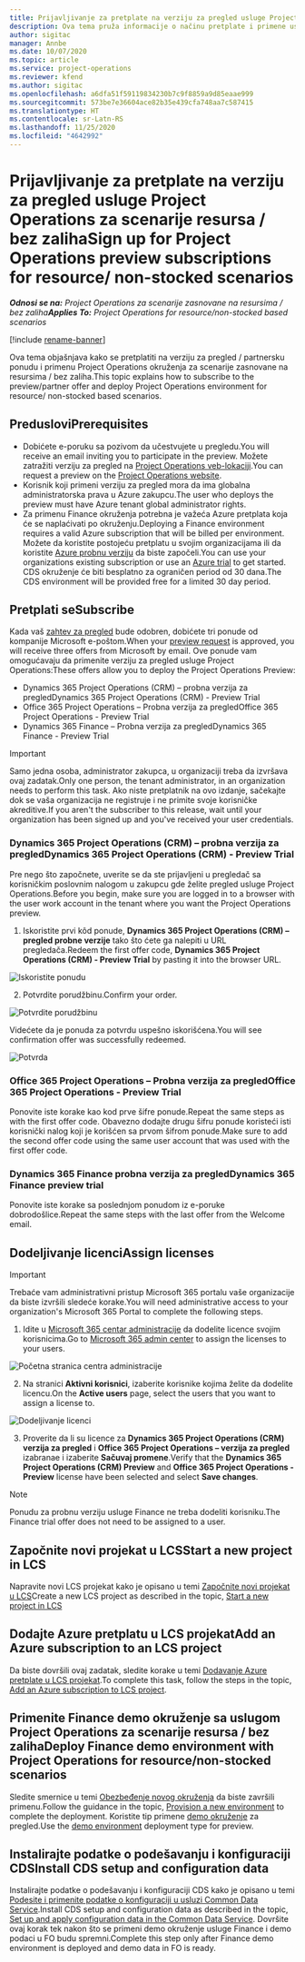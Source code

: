 ```yaml
---
title: Prijavljivanje za pretplate na verziju za pregled usluge Project Operations za scenarije resursa / bez zaliha
description: Ova tema pruža informacije o načinu pretplate i primene usluge Project Operations za scenarije zasnovane na resursima / bez zaliha.
author: sigitac
manager: Annbe
ms.date: 10/07/2020
ms.topic: article
ms.service: project-operations
ms.reviewer: kfend
ms.author: sigitac
ms.openlocfilehash: a6dfa51f59119834230b7c9f8859a9d85eaae999
ms.sourcegitcommit: 573be7e36604ace82b35e439cfa748aa7c587415
ms.translationtype: HT
ms.contentlocale: sr-Latn-RS
ms.lasthandoff: 11/25/2020
ms.locfileid: "4642992"
---
```

# <a name="sign-up-for-project-operations-preview-subscriptions-for-resource-non-stocked-scenarios"></a><span data-ttu-id="388f4-103">Prijavljivanje za pretplate na verziju za pregled usluge Project Operations za scenarije resursa / bez zaliha</span><span class="sxs-lookup"><span data-stu-id="388f4-103">Sign up for Project Operations preview subscriptions for resource/ non-stocked scenarios</span></span>

<span data-ttu-id="388f4-104">_**Odnosi se na:** Project Operations za scenarije zasnovane na resursima / bez zaliha_</span><span class="sxs-lookup"><span data-stu-id="388f4-104">_**Applies To:** Project Operations for resource/non-stocked based scenarios_</span></span>

[!include [rename-banner](~/includes/cc-data-platform-banner.md)]

<span data-ttu-id="388f4-105">Ova tema objašnjava kako se pretplatiti na verziju za pregled / partnersku ponudu i primenu Project Operations okruženja za scenarije zasnovane na resursima / bez zaliha.</span><span class="sxs-lookup"><span data-stu-id="388f4-105">This topic explains how to subscribe to the preview/partner offer and deploy Project Operations environment for resource/ non-stocked based scenarios.</span></span>

## <a name="prerequisites"></a><span data-ttu-id="388f4-106">Preduslovi</span><span class="sxs-lookup"><span data-stu-id="388f4-106">Prerequisites</span></span>

- <span data-ttu-id="388f4-107">Dobićete e-poruku sa pozivom da učestvujete u pregledu.</span><span class="sxs-lookup"><span data-stu-id="388f4-107">You will receive an email inviting you to participate in the preview.</span></span> <span data-ttu-id="388f4-108">Možete zatražiti verziju za pregled na [Project Operations veb-lokaciji](https://dynamics.microsoft.com/en-us/project-operations/overview/).</span><span class="sxs-lookup"><span data-stu-id="388f4-108">You can request a preview on the [Project Operations website](https://dynamics.microsoft.com/en-us/project-operations/overview/).</span></span>
- <span data-ttu-id="388f4-109">Korisnik koji primeni verziju za pregled mora da ima globalna administratorska prava u Azure zakupcu.</span><span class="sxs-lookup"><span data-stu-id="388f4-109">The user who deploys the preview must have Azure tenant global administrator rights.</span></span>
- <span data-ttu-id="388f4-110">Za primenu Finance okruženja potrebna je važeća Azure pretplata koja će se naplaćivati po okruženju.</span><span class="sxs-lookup"><span data-stu-id="388f4-110">Deploying a Finance environment requires a valid Azure subscription that will be billed per environment.</span></span> <span data-ttu-id="388f4-111">Možete da koristite postojeću pretplatu u svojim organizacijama ili da koristite [Azure probnu verziju](https://azure.microsoft.com/en-us/free/) da biste započeli.</span><span class="sxs-lookup"><span data-stu-id="388f4-111">You can use your organizations existing subscription or use an [Azure trial](https://azure.microsoft.com/en-us/free/) to get started.</span></span> <span data-ttu-id="388f4-112">CDS okruženje će biti besplatno za ograničen period od 30 dana.</span><span class="sxs-lookup"><span data-stu-id="388f4-112">The CDS environment will be provided free for a limited 30 day period.</span></span>

## <a name="subscribe"></a><span data-ttu-id="388f4-113">Pretplati se</span><span class="sxs-lookup"><span data-stu-id="388f4-113">Subscribe</span></span>

<span data-ttu-id="388f4-114">Kada vaš [zahtev za pregled](https://forms.office.com/FormsPro/Pages/ResponsePage.aspx?id=v4j5cvGGr0GRqy180BHbR56j8lZs0FdAvwT75_WNFyxUMkRDV1NYQU5TNjE2VjhKOVBUNVg2R0s1NC4u) bude odobren, dobićete tri ponude od kompanije Microsoft e-poštom.</span><span class="sxs-lookup"><span data-stu-id="388f4-114">When your [preview request](https://forms.office.com/FormsPro/Pages/ResponsePage.aspx?id=v4j5cvGGr0GRqy180BHbR56j8lZs0FdAvwT75_WNFyxUMkRDV1NYQU5TNjE2VjhKOVBUNVg2R0s1NC4u) is approved, you will receive three offers from Microsoft by email.</span></span> <span data-ttu-id="388f4-115">Ove ponude vam omogućavaju da primenite verziju za pregled usluge Project Operations:</span><span class="sxs-lookup"><span data-stu-id="388f4-115">These offers allow you to deploy the Project Operations Preview:</span></span>

- <span data-ttu-id="388f4-116">Dynamics 365 Project Operations (CRM) – probna verzija za pregled</span><span class="sxs-lookup"><span data-stu-id="388f4-116">Dynamics 365 Project Operations (CRM) - Preview Trial</span></span>
- <span data-ttu-id="388f4-117">Office 365 Project Operations – Probna verzija za pregled</span><span class="sxs-lookup"><span data-stu-id="388f4-117">Office 365 Project Operations - Preview Trial</span></span>
- <span data-ttu-id="388f4-118">Dynamics 365 Finance – Probna verzija za pregled</span><span class="sxs-lookup"><span data-stu-id="388f4-118">Dynamics 365 Finance - Preview Trial</span></span>

> [!IMPORTANT]
> <span data-ttu-id="388f4-119">Samo jedna osoba, administrator zakupca, u organizaciji treba da izvršava ovaj zadatak.</span><span class="sxs-lookup"><span data-stu-id="388f4-119">Only one person, the tenant administrator, in an organization needs to perform this task.</span></span> <span data-ttu-id="388f4-120">Ako niste pretplatnik na ovo izdanje, sačekajte dok se vaša organizacija ne registruje i ne primite svoje korisničke akreditive.</span><span class="sxs-lookup"><span data-stu-id="388f4-120">If you aren't the subscriber to this release, wait until your organization has been signed up and you've received your user credentials.</span></span>

### <a name="dynamics-365-project-operations-crm---preview-trial"></a><span data-ttu-id="388f4-121">Dynamics 365 Project Operations (CRM) – probna verzija za pregled</span><span class="sxs-lookup"><span data-stu-id="388f4-121">Dynamics 365 Project Operations (CRM) - Preview Trial</span></span> 

<span data-ttu-id="388f4-122">Pre nego što započnete, uverite se da ste prijavljeni u pregledač sa korisničkim poslovnim nalogom u zakupcu gde želite pregled usluge Project Operations.</span><span class="sxs-lookup"><span data-stu-id="388f4-122">Before you begin, make sure you are logged in to a browser with the user work account in the tenant where you want the Project Operations preview.</span></span>

1. <span data-ttu-id="388f4-123">Iskoristite prvi kôd ponude, **Dynamics 365 Project Operations (CRM) – pregled probne verzije** tako što ćete ga nalepiti u URL pregledača.</span><span class="sxs-lookup"><span data-stu-id="388f4-123">Redeem the first offer code, **Dynamics 365 Project Operations (CRM) - Preview Trial** by pasting it into the browser URL.</span></span>

![Iskoristite ponudu](./media/16RedeemFirstOfferNew.png)

2. <span data-ttu-id="388f4-125">Potvrdite porudžbinu.</span><span class="sxs-lookup"><span data-stu-id="388f4-125">Confirm your order.</span></span>

![Potvrdite porudžbinu](./media/17ConfirmOrderNew.png)

<span data-ttu-id="388f4-127">Videćete da je ponuda za potvrdu uspešno iskorišćena.</span><span class="sxs-lookup"><span data-stu-id="388f4-127">You will see confirmation offer was successfully redeemed.</span></span>

![Potvrda](./media/18OrderConfirmationNew.png)

### <a name="office-365-project-operations---preview-trial"></a><span data-ttu-id="388f4-129">Office 365 Project Operations – Probna verzija za pregled</span><span class="sxs-lookup"><span data-stu-id="388f4-129">Office 365 Project Operations - Preview Trial</span></span>

<span data-ttu-id="388f4-130">Ponovite iste korake kao kod prve šifre ponude.</span><span class="sxs-lookup"><span data-stu-id="388f4-130">Repeat the same steps as with the first offer code.</span></span> <span data-ttu-id="388f4-131">Obavezno dodajte drugu šifru ponude koristeći isti korisnički nalog koji je korišćen sa prvom šifrom ponude.</span><span class="sxs-lookup"><span data-stu-id="388f4-131">Make sure to add the second offer code using the same user account that was used with the first offer code.</span></span>

### <a name="dynamics-365-finance-preview-trial"></a><span data-ttu-id="388f4-132">Dynamics 365 Finance probna verzija za pregled</span><span class="sxs-lookup"><span data-stu-id="388f4-132">Dynamics 365 Finance preview trial</span></span>

<span data-ttu-id="388f4-133">Ponovite iste korake sa poslednjom ponudom iz e-poruke dobrodošlice.</span><span class="sxs-lookup"><span data-stu-id="388f4-133">Repeat the same steps with the last offer from the Welcome email.</span></span>

## <a name="assign-licenses"></a><span data-ttu-id="388f4-134">Dodeljivanje licenci</span><span class="sxs-lookup"><span data-stu-id="388f4-134">Assign licenses</span></span>

> [!IMPORTANT]
> <span data-ttu-id="388f4-135">Trebaće vam administrativni pristup Microsoft 365 portalu vaše organizacije da biste izvršili sledeće korake.</span><span class="sxs-lookup"><span data-stu-id="388f4-135">You will need administrative access to your organization's Microsoft 365 Portal to complete the following steps.</span></span>

1. <span data-ttu-id="388f4-136">Idite u [Microsoft 365 centar administracije](https://portal.office.com/) da dodelite licence svojim korisnicima.</span><span class="sxs-lookup"><span data-stu-id="388f4-136">Go to [Microsoft 365 admin center](https://portal.office.com/) to assign the licenses to your users.</span></span>

![Početna stranica centra administracije](./media/14AdminPortal.png)

2. <span data-ttu-id="388f4-138">Na stranici **Aktivni korisnici**, izaberite korisnike kojima želite da dodelite licencu.</span><span class="sxs-lookup"><span data-stu-id="388f4-138">On the **Active users** page, select the users that you want to assign a license to.</span></span>

![Dodeljivanje licenci](./media/15AssignLicenses.png)

3. <span data-ttu-id="388f4-140">Proverite da li su licence za **Dynamics 365 Project Operations (CRM) verzija za pregled** i **Office 365 Project Operations – verzija za pregled** izabranae i izaberite **Sačuvaj promene**.</span><span class="sxs-lookup"><span data-stu-id="388f4-140">Verify that the **Dynamics 365 Project Operations (CRM) Preview** and **Office 365 Project Operations - Preview** license have been selected and select **Save changes**.</span></span>

> [!NOTE]
> <span data-ttu-id="388f4-141">Ponudu za probnu verziju usluge Finance ne treba dodeliti korisniku.</span><span class="sxs-lookup"><span data-stu-id="388f4-141">The Finance trial offer does not need to be assigned to a user.</span></span>

## <a name="start-a-new-project-in-lcs"></a><span data-ttu-id="388f4-142">Započnite novi projekat u LCS</span><span class="sxs-lookup"><span data-stu-id="388f4-142">Start a new project in LCS</span></span>

<span data-ttu-id="388f4-143">Napravite novi LCS projekat kako je opisano u temi [Započnite novi projekat u LCS](create-lcs-project.md)</span><span class="sxs-lookup"><span data-stu-id="388f4-143">Create a new LCS project as described in the topic, [Start a new project in LCS](create-lcs-project.md)</span></span>

## <a name="add-an-azure-subscription-to-an-lcs-project"></a><span data-ttu-id="388f4-144">Dodajte Azure pretplatu u LCS projekat</span><span class="sxs-lookup"><span data-stu-id="388f4-144">Add an Azure subscription to an LCS project</span></span>

<span data-ttu-id="388f4-145">Da biste dovršili ovaj zadatak, sledite korake u temi [Dodavanje Azure pretplate u LCS projekat](resource-add-azure-subscription-lcs-project.md).</span><span class="sxs-lookup"><span data-stu-id="388f4-145">To complete this task, follow the steps in the topic, [Add an Azure subscription to LCS project](resource-add-azure-subscription-lcs-project.md).</span></span>

## <a name="deploy-finance-demo-environment-with-project-operations-for-resourcenon-stocked-scenarios"></a><span data-ttu-id="388f4-146">Primenite Finance demo okruženje sa uslugom Project Operations za scenarije resursa / bez zaliha</span><span class="sxs-lookup"><span data-stu-id="388f4-146">Deploy Finance demo environment with Project Operations for resource/non-stocked scenarios</span></span>

<span data-ttu-id="388f4-147">Sledite smernice u temi [Obezbeđenje novog okruženja](resource-provision-new-environment.md) da biste završili primenu.</span><span class="sxs-lookup"><span data-stu-id="388f4-147">Follow the guidance in the topic, [Provision a new environment](resource-provision-new-environment.md) to complete the deployment.</span></span> <span data-ttu-id="388f4-148">Koristite tip primene [demo okruženje](https://docs.microsoft.com/dynamics365/fin-ops-core/dev-itpro/deployment/deploy-demo-environment) za pregled.</span><span class="sxs-lookup"><span data-stu-id="388f4-148">Use the [demo environment](https://docs.microsoft.com/dynamics365/fin-ops-core/dev-itpro/deployment/deploy-demo-environment) deployment type for preview.</span></span> 

## <a name="install-cds-setup-and-configuration-data"></a><span data-ttu-id="388f4-149">Instalirajte podatke o podešavanju i konfiguraciji CDS</span><span class="sxs-lookup"><span data-stu-id="388f4-149">Install CDS setup and configuration data</span></span>

<span data-ttu-id="388f4-150">Instalirajte podatke o podešavanju i konfiguraciji CDS kako je opisano u temi [Podesite i primenite podatke o konfiguraciji u usluzi Common Data Service](resource-apply-pro-setup-config-data.md).</span><span class="sxs-lookup"><span data-stu-id="388f4-150">Install CDS setup and configuration data as described in the topic, [Set up and apply configuration data in the Common Data Service](resource-apply-pro-setup-config-data.md).</span></span>
<span data-ttu-id="388f4-151">Dovršite ovaj korak tek nakon što se primeni demo okruženje usluge Finance i demo podaci u FO budu spremni.</span><span class="sxs-lookup"><span data-stu-id="388f4-151">Complete this step only after Finance demo environment is deployed and demo data in FO is ready.</span></span>
